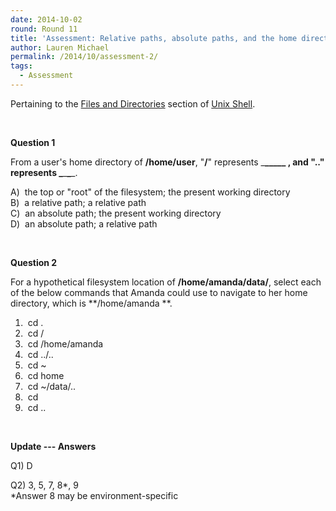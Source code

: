 ```yaml
---
date: 2014-10-02
round: Round 11
title: 'Assessment: Relative paths, absolute paths, and the home directory'
author: Lauren Michael
permalink: /2014/10/assessment-2/
tags:
  - Assessment
---
```

Pertaining to the [Files and Directories][1] section of [Unix Shell][2].

&nbsp;

**Question 1**

From a user's home directory of **/home/user**, "**/**" represents \___\_____ , and "**..**" represents \___\___\____.

A)  the top or "root" of the filesystem; the present working directory  
B)  a relative path; a relative path  
C)  an absolute path; the present working directory  
D)  an absolute path; a relative path

&nbsp;

**Question 2**

For a hypothetical filesystem location of **/home/amanda/data/**, select each of the below commands that Amanda could use to navigate to her home directory, which is **/home/amanda **.

1)  cd .  
2)  cd /  
3)  cd /home/amanda  
4)  cd ../..  
5)  cd ~  
6)  cd home  
7)  cd ~/data/..  
8)  cd  
9)  cd ..

&nbsp;

**Update --- Answers**

Q1) D

Q2) 3, 5, 7, 8*, 9  
*Answer 8 may be environment-specific

 [1]: http://software-carpentry.org/v5/novice/shell/01-filedir.html
 [2]: http://software-carpentry.org/v5/novice/shell/index.html
